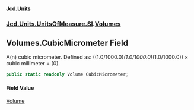 #### [Jcd.Units](index.md 'index')
### [Jcd.Units.UnitsOfMeasure.SI](Jcd.Units.UnitsOfMeasure.SI.md 'Jcd.Units.UnitsOfMeasure.SI').[Volumes](Volumes.md 'Jcd.Units.UnitsOfMeasure.SI.Volumes')

## Volumes.CubicMicrometer Field

A(n) cubic micrometer. Defined as: ((1.0/1000.0)*(1.0/1000.0)*(1.0/1000.0)) × cubic millimeter + (0).

```csharp
public static readonly Volume CubicMicrometer;
```

#### Field Value
[Volume](Volume.md 'Jcd.Units.UnitTypes.Volume')